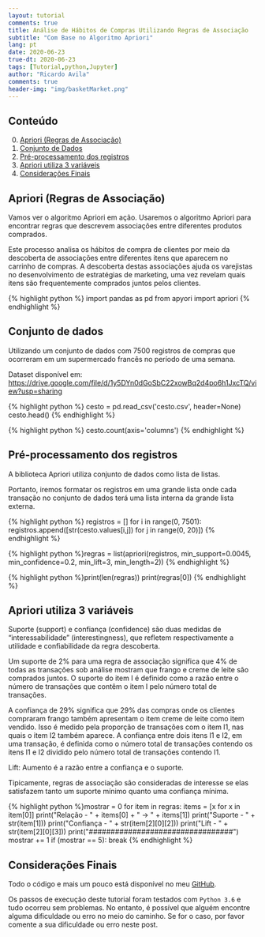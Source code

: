 ```yaml
---
layout: tutorial
comments: true
title: Análise de Hábitos de Compras Utilizando Regras de Associação
subtitle: "Com Base no Algoritmo Apriori"
lang: pt
date: 2020-06-23
true-dt: 2020-06-23
tags: [Tutorial,python,Jupyter]
author: "Ricardo Avila"
comments: true
header-img: "img/basketMarket.png"
---
```

## Conteúdo

0. [Apriori (Regras de Associação)](#apriori)
1. [Conjunto de Dados](#dados)
2. [Pré-processamento dos registros](#pre)
3. [Apriori utiliza 3 variáveis](#regras)
4. [Considerações Finais](#fim)

## Apriori (Regras de Associação) <a name="apriori"></a>

Vamos ver o algoritmo Apriori em ação. Usaremos o algoritmo Apriori para encontrar regras que descrevem associações entre diferentes produtos comprados.

Este processo analisa os hábitos de compra de clientes por meio da descoberta de associações entre diferentes itens que aparecem no carrinho de compras. A descoberta destas associações ajuda os varejistas no desenvolvimento de estratégias de marketing, uma vez revelam quais itens são frequentemente comprados juntos pelos clientes.

{% highlight python %}
import pandas as pd
from apyori import apriori
{% endhighlight %}

## Conjunto de dados <a name="dados"></a>

Utilizando um conjunto de dados com 7500 registros de compras que ocorreram em um supermercado francês no período de uma semana.

Dataset disponível em: <a href="https://drive.google.com/file/d/1y5DYn0dGoSbC22xowBq2d4po6h1JxcTQ/view?usp=sharing" target="_blank">https://drive.google.com/file/d/1y5DYn0dGoSbC22xowBq2d4po6h1JxcTQ/view?usp=sharing</a>

{% highlight python %}
cesto = pd.read_csv('cesto.csv', header=None)
cesto.head()
{% endhighlight %}

{% highlight python %}
cesto.count(axis='columns')
{% endhighlight %}

## Pré-processamento dos registros <a name="pre"></a>

A biblioteca Apriori utiliza conjunto de dados como lista de listas.

Portanto, iremos formatar os registros em uma grande lista onde cada transação no conjunto de dados terá uma lista interna da grande lista externa.

{% highlight python %}
registros = []
for i in range(0, 7501):
    registros.append([str(cesto.values[i,j]) for j in range(0, 20)])
{% endhighlight %}

{% highlight python %}regras = list(apriori(registros, min_support=0.0045,
                                     min_confidence=0.2, min_lift=3, min_length=2))
{% endhighlight %}

{% highlight python %}print(len(regras))
print(regras[0])
{% endhighlight %}

## Apriori utiliza 3 variáveis <a name="regras"></a>

Suporte (support) e confiança (confidence) são duas medidas de “interessabilidade” (interestingness), que refletem respectivamente a utilidade e confiabilidade da regra descoberta.

Um suporte de 2% para uma regra de associação significa que 4% de todas as transações sob análise mostram que frango e creme de leite são comprados juntos. O suporte do item I é definido como a razão entre o número de transações que contêm o item I pelo número total de transações.

A confiança de 29% significa que 29% das compras onde os clientes compraram frango também apresentam o item creme de leite como item vendido. Isso é medido pela proporção de transações com o item I1, nas quais o item I2 também aparece. A confiança entre dois itens I1 e I2, em uma transação, é definida como o número total de transações contendo os itens I1 e I2 dividido pelo número total de transações contendo I1.

Lift: Aumento é a razão entre a confiança e o suporte.

Tipicamente, regras de associação são consideradas de interesse se elas satisfazem tanto um suporte mínimo quanto uma confiança mínima.

{% highlight python %}mostrar = 0
for item in regras:
    items = [x for x in item[0]]
    print("Relação   - " + items[0] + " -> " + items[1])
    print("Suporte   - " + str(item[1]))
    print("Confiança - " + str(item[2][0][2]))
    print("Lift      - " + str(item[2][0][3]))
    print("#################################")
    mostrar += 1
    if (mostrar == 5):
        break
{% endhighlight %}

## Considerações Finais <a name="fim"></a>

Todo o código e mais um pouco está disponível no meu <a href="https://github.com/theavila/tutoriaisML">GitHub</a>.

Os passos de execução deste tutorial foram testados com `Python 3.6` e tudo ocorreu sem problemas. No entanto, é possível que alguém encontre alguma dificuldade ou erro no meio do caminho. Se for o caso, por favor comente a sua dificuldade ou erro neste post.